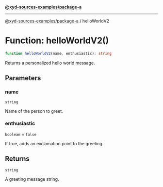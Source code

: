 [**@xyd-sources-examples/package-a**](../README.md)

***

[@xyd-sources-examples/package-a](../README.md) / helloWorldV2

# Function: helloWorldV2()

```ts
function helloWorldV2(name, enthusiastic): string
```

Returns a personalized hello world message.

## Parameters

### name

`string`

Name of the person to greet.

### enthusiastic

`boolean` = `false`

If true, adds an exclamation point to the greeting.

## Returns

`string`

A greeting message string.
